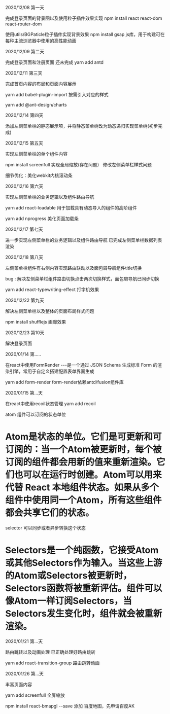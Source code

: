 <p>2020/12/08   第一天</p>
<text>完成登录页面的背景图以及使用粒子插件效果实现</text>
npm install  react   react-dom   react-router-dom

使用utils/BGPaticle粒子插件实现背景效果
npm install gsap   js库，用于构建可在每种主流浏览器中使用的高性能动画


<p>2020/12/09  第二天</p>
<text>完成登录页面和注册页面</text>
还未完成
yarn add antd

<p>2020/12/11  第三天</p>
<text>完成首页内容的布局和页面内容展示</text>

yarn add babel-plugin-import  按需引入对应的样式

yarn add @ant-design/charts

<p>2020/12/14  第四天</p>
<text>添加左侧菜单栏的静态展示项，并将静态菜单树改为动态递归实现菜单树(初步完成)</text>

<p>2020/12/15  第五天</p>
<text>实现左侧菜单栏的单个组件内容</text>

npm install screenfull   实现全局缩放(存在问题）
修改左侧菜单栏样式问题

细节优化：美化webkit内核滚动条

<p>2020/12/16  第六天</p>
<text>实现左侧菜单栏的业务逻辑以及组件路由导航</text>

yarn add react-loadable    用于加载具有动态导入的组件的高阶组件

yarn add nprogress   美化页面加载条

<p>2020/12/17  第七天</p>
<text>进一步实现左侧菜单栏的业务逻辑以及组件路由导航</text>
已完成左侧菜单栏数据列表渲染

<p>2020/12/18  第八天</p>
<text>左侧菜单栏组件有右侧内容实现路由联动以及面包屑导航组件title切换</text>

bug : 解决左侧菜单栏组件路由切换点击两次切换样式，面包屑导航已同步切换

yarn add react-typewriting-effect     打字机效果

<p>2020/12/22  第九天</p>
<text>解决左侧菜单栏以及整体的页面布局样式问题</text>

npm install   shufflejs        画廊效果



<p>2020/12/23  第10天</p>
<text>解决登录页面</text>


<p>2020/01/14  第.....</p>
<text>在react中使用FormRender ---是一个通过 JSON Schema 生成标准 Form 的渲染引擎，常用于自定义搭建配置表单界面生成</text>

yarn add form-render   form-render依赖antd/fusion组件库

<p>2020/01/15  第...天</p>
<text>在react中使用recoil状态管理</text>
yarn add recoil

atom 组件可以订阅的状态单位
# Atom是状态的单位。它们是可更新和可订阅的：当一个Atom被更新时，每个被订阅的组件都会用新的值来重新渲染。它们也可以在运行时创建。Atom可以用来代替 React 本地组件状态。如果从多个组件中使用同一个Atom，所有这些组件都会共享它们的状态。

selector 可以同步或者异步转换这个状态
# Selectors是一个纯函数，它接受Atom或其他Selectors作为输入。当这些上游的Atom或Selectors被更新时，Selectors函数将被重新评估。组件可以像Atom一样订阅Selectors，当Selectors发生变化时，组件就会被重新渲染。

<p>2020/01/21  第...天</p>
<text>路由跳转以及动画处理</text>
已正确处理好路由跳转

yarn add react-transition-group     路由跳转动画

<p>2020/01/26  第...天</p>
<text>丰富页面内容</text>

yarn add screenfull   全屏缩放

npm install react-bmapgl --save   添加 百度地图，先申请百度AK